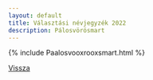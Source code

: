 ```yaml
---
layout: default
title: Választási névjegyzék 2022
description: Pálosvörösmart
---
```


{% include Paalosvooxrooxsmart.html %}

[Vissza](./)